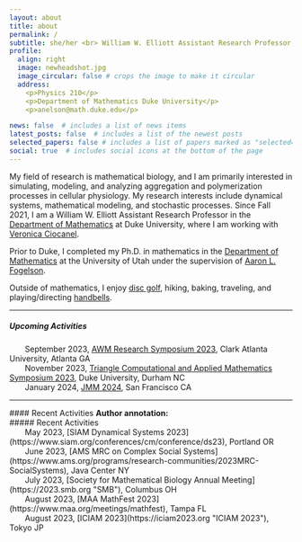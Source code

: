 ```yaml
---
layout: about
title: about
permalink: /
subtitle: she/her <br> William W. Elliott Assistant Research Professor, Department of Mathematics, Duke University
profile:
  align: right
  image: newheadshot.jpg
  image_circular: false # crops the image to make it circular
  address: 
    <p>Physics 210</p>
    <p>Department of Mathematics Duke University</p>
    <p>anelson@math.duke.edu</p>

news: false  # includes a list of news items
latest_posts: false  # includes a list of the newest posts
selected_papers: false # includes a list of papers marked as "selected={true}"
social: true  # includes social icons at the bottom of the page
---
```


My field of research is mathematical biology, and I am primarily interested in simulating, modeling, and analyzing aggregation and polymerization processes in cellular physiology. My research interests include dynamical systems, mathematical modeling, and stochastic processes. Since Fall 2021, I am a William W. Elliott Assistant Research Professor in the [Department of Mathematics](https://math.duke.edu/ "Department of Mathematics") at Duke University, where I am working with [Veronica Ciocanel](https://services.math.duke.edu/~ciocanel/ "Veronica Ciocanel").

Prior to Duke, I completed my Ph.D. in mathematics in the [Department of Mathematics](https://math.utah.edu "Department of Mathematics") at the University of Utah under the supervision of [Aaron L. Fogelson](https://math.utah.edu/~fogelson "Aaron L. Fogelson" ). 

Outside of mathematics, I enjoy [disc golf](https://www.pdga.com/player/149354), hiking, baking, traveling, and playing/directing [handbells](/assets/pdf/MathematicsOfBellRinging_2020Talk.pdf).

 <hr/>
 
##### Upcoming Activities<br/> 
  &nbsp;&nbsp;&nbsp;&nbsp;&nbsp;&nbsp; September 2023, [AWM Research Symposium 2023](https://awm-math.org/meetings/awm-research-symposium/), Clark Atlanta University, Atlanta GA<br/>
    &nbsp;&nbsp;&nbsp;&nbsp;&nbsp;&nbsp; November 2023, [Triangle Computational and Applied Mathematics Symposium 2023](https://services.math.duke.edu/Tricams/index.html), Duke University, Durham NC<br/>
   &nbsp;&nbsp;&nbsp;&nbsp;&nbsp;&nbsp; January 2024, [JMM 2024](https://www.jointmathematicsmeetings.org/meetings/national/jmm2024/2300_program.html), San Francisco CA<br/>
 <hr/>


 <summary>#### Recent Activities <strong>Author annotation:</strong></summary>
##### Recent Activities<br/>
   &nbsp;&nbsp;&nbsp;&nbsp;&nbsp;&nbsp; May 2023, [SIAM Dynamical Systems 2023](https://www.siam.org/conferences/cm/conference/ds23), Portland OR<br/>
    &nbsp;&nbsp;&nbsp;&nbsp;&nbsp;&nbsp; June 2023, [AMS MRC on Complex Social Systems](https://www.ams.org/programs/research-communities/2023MRC-SocialSystems), Java Center NY<br/>
     &nbsp;&nbsp;&nbsp;&nbsp;&nbsp;&nbsp; July 2023, [Society for Mathematical Biology Annual Meeting](https://2023.smb.org "SMB"), Columbus OH <br/>
        &nbsp;&nbsp;&nbsp;&nbsp;&nbsp;&nbsp; August 2023, [MAA MathFest 2023](https://www.maa.org/meetings/mathfest), Tampa FL<br/>
 &nbsp;&nbsp;&nbsp;&nbsp;&nbsp;&nbsp; August 2023, [ICIAM 2023](https://iciam2023.org "ICIAM 2023"), Tokyo JP<br/>
  


